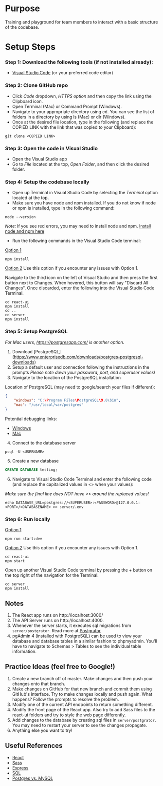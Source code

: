 # Purpose
Training and playground for team members to interact with a basic structure of the codebase.

# Setup Steps
### Step 1: Download the following tools (if not installed already):
- [Visual Studio Code](https://code.visualstudio.com/Download) (or your preferred code editor)

### Step 2: Clone GitHub repo
- Click *Code* dropdown, *HTTPS option* and then copy the link using the Clipboard icon. 
- Open Terminal (Mac) or Command Prompt (Windows). 
- Navigate to your appropriate directory using cd. You can see the list of folders in a directory by using ls (Mac) or dir (Windows).
- Once at the desired file location, type in the following (and replace the COPIED LINK with the link that was copied to your Clipboard): 

```shell
git clone <COPIED LINK>
```

### Step 3: Open the code in Visual Studio
- Open the Visual Studio app
- Go to *File* located at the top, *Open Folder*, and then click the desired folder.

### Step 4: Setup the codebase locally
- Open up Terminal in Visual Studio Code by selecting the *Terminal* option located at the top.
- Make sure you have node and npm installed. If you do not know if node or npm is installed, type in the following command:
```shell
node --version
```
*Note:* If you see red errors, you may need to install node and npm. [Install node and npm  here](https://www.npmjs.com/get-npm)

- Run the following commands in the Visual Studio Code terminal:

<ins>Option 1</ins>

```shell
npm install
```

<ins>Option 2</ins> 
Use this option if you encounter any issues with Option 1. 

Navigate to the third icon on the left of Visual Studio and then press the first button next to Changes. When hovered, this button will say  "Discard All Changes". Once discarded, enter the following into the Visual Studio Code Terminal.

```shell
cd react-ui
npm install
cd ..
cd server
npm install
```

### Step 5: Setup PostgreSQL
*For Mac users, https://postgresapp.com/ is another option.*

1. Download [PostgreSQL] (https://www.enterprisedb.com/downloads/postgres-postgresql-downloads)
2. Setup a default user and connection following the instructions in the prompts
*Please note down your password, port, and superuser values!*
3. Navigate to the location of the PostgreSQL installation

Location of PostgreSQL (may need to google/search your files if different):

```json
{
    "windows": "C:\Program Files\PostgreSQL\9.0\bin",
    "mac": "/usr/local/var/postgres"
}
```

Potential debugging links:
- [Windows](https://doc.odoo.com/7.0/install/windows/postgres/)
- [Mac](https://www.microfocus.com/documentation/idol/IDOL_12_0/MediaServer/Guides/html/English/Content/Getting_Started/Configure/_TRN_Set_up_PostgreSQL.htm)

4. Connect to the database server

```shell
psql -U <USERNAME>
```

5. Create a new database

```sql
CREATE DATABASE testing;
```

6. Navigate to Visual Studio Code Terminal and enter the following code (and replace the capitalized values in <> when your values):

*Make sure the final line does NOT have <> around the replaced values!*

```shell
echo DATABASE_URL=postgres://<SUPERUSER>:<PASSWORD>@127.0.0.1:<PORT>/<DATABASENAME> >> server/.env
```

### Step 6: Run locally
<ins>Option 1</ins>
```shell
npm run start:dev
```

<ins>Option 2</ins> 
Use this option if you encounter any issues with Option 1. 

```shell
cd react-ui
npm start
```
Open up another Visual Studio Code terminal by pressing the + button on the top right of the navigation for the Terminal.

```shell
cd server
npm install
```

## Notes
1. The React app runs on http://localhost:3000/
2. The API Server runs on http://localhost:4000. 
3. Whenever the server starts, it executes sql migrations from `server/postgrator`. Read more at [Postgrator](https://github.com/rickbergfalk/postgrator)
4. pgAdmin 4 (installed with PostgreSQL) can be used to view your database and database tables in a similar fashion to phpmyadmin. You'll have to navigate to Schemas > Tables to see the individual table information. 

## Practice Ideas (feel free to Google!)
1. Create a new branch off of master. Make changes and then push your changes onto that branch.
2. Make changes on GitHub for that new branch and commit them using GitHub's interface. Try to make changes locally and push again. What happens? Follow the prompts to resolve the problem.
3. Modify one of the current API endpoints to return something different.
4. Modify the front page of the React app. Also try to add Sass files to the react-ui folders and try to style the web page differently.
5. Add changes to the database by creating sql files in `server/postgrator`. You may need to restart your server to see the changes propagate. 
6. Anything else you want to try!

## Useful References
- [React](https://reactjs.org/tutorial/tutorial.html)
- [Sass](https://sass-lang.com/guide)
- [Express](https://expressjs.com/en/starter/hello-world.html)
- [SQL](https://www.w3schools.com/sql/)
- [Postgres vs. MySQL](https://developer.okta.com/blog/2019/07/19/mysql-vs-postgres)

